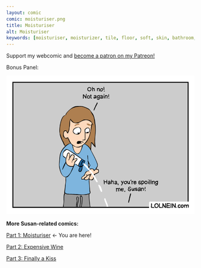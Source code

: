 ```yaml
---
layout: comic
comic: moisturiser.png
title: Moisturiser
alt: Moisturiser
keywords: [moisturiser, moisturizer, tile, floor, soft, skin, bathroom, expensive]
---
```


Support my webcomic and [become a patron on my Patreon!](https://www.patreon.com/lolnein)

Bonus Panel:

![Moisturiser Bonus Panel](/images/moisturiser_bonus.png)


__More Susan-related comics:__

[Part 1: Moisturiser](https://lolnein.com/2018/01/24/moisturiser/) <- You are here!

[Part 2: Expensive Wine](https://lolnein.com/2018/01/30/expensivewine/)

[Part 3: Finally a Kiss](https://lolnein.com/2018/01/31/finallyakiss/)